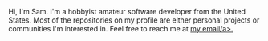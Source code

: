 Hi, I'm Sam. I'm a hobbyist amateur software developer from the United States. Most of the repositories on my profile are either personal projects or communities I'm interested in. Feel free to reach me at <a href="mailto:SammyFoxx@proton.me">my email/a>.